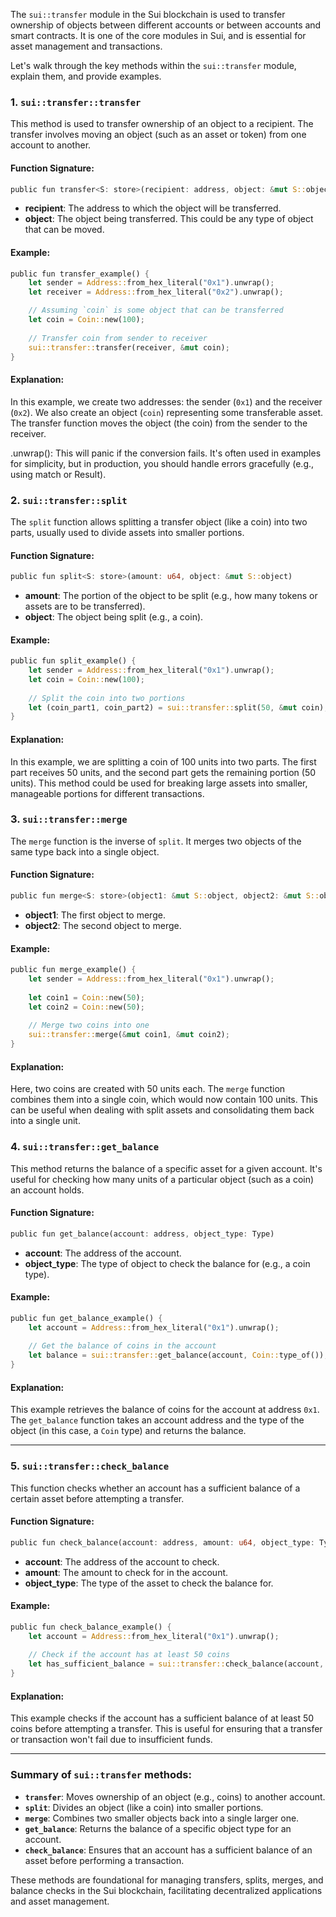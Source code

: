The `sui::transfer` module in the Sui blockchain is used to transfer ownership of objects between different accounts or between accounts and smart contracts. It is one of the core modules in Sui, and is essential for asset management and transactions.

Let's walk through the key methods within the `sui::transfer` module, explain them, and provide examples.

### 1. `sui::transfer::transfer`

This method is used to transfer ownership of an object to a recipient. The transfer involves moving an object (such as an asset or token) from one account to another.

#### Function Signature:

```rust
public fun transfer<S: store>(recipient: address, object: &mut S::object)
```

- **recipient**: The address to which the object will be transferred.
- **object**: The object being transferred. This could be any type of object that can be moved.

#### Example:

```rust
public fun transfer_example() {
    let sender = Address::from_hex_literal("0x1").unwrap();
    let receiver = Address::from_hex_literal("0x2").unwrap();

    // Assuming `coin` is some object that can be transferred
    let coin = Coin::new(100);
    
    // Transfer coin from sender to receiver
    sui::transfer::transfer(receiver, &mut coin);
}
```

#### Explanation:

In this example, we create two addresses: the sender (`0x1`) and the receiver (`0x2`). We also create an object (`coin`) representing some transferable asset. The transfer function moves the object (the coin) from the sender to the receiver.

.unwrap(): This will panic if the conversion fails. It's often used in examples for simplicity, but in production, you should handle errors gracefully (e.g., using match or Result).

### 2. `sui::transfer::split`

The `split` function allows splitting a transfer object (like a coin) into two parts, usually used to divide assets into smaller portions.

#### Function Signature:

```rust
public fun split<S: store>(amount: u64, object: &mut S::object) 
```

- **amount**: The portion of the object to be split (e.g., how many tokens or assets are to be transferred).
- **object**: The object being split (e.g., a coin).

#### Example:

```rust
public fun split_example() {
    let sender = Address::from_hex_literal("0x1").unwrap();
    let coin = Coin::new(100);
    
    // Split the coin into two portions
    let (coin_part1, coin_part2) = sui::transfer::split(50, &mut coin);
}
```

#### Explanation:

In this example, we are splitting a coin of 100 units into two parts. The first part receives 50 units, and the second part gets the remaining portion (50 units). This method could be used for breaking large assets into smaller, manageable portions for different transactions.

### 3. `sui::transfer::merge`

The `merge` function is the inverse of `split`. It merges two objects of the same type back into a single object.

#### Function Signature:

```rust
public fun merge<S: store>(object1: &mut S::object, object2: &mut S::object)
```

- **object1**: The first object to merge.
- **object2**: The second object to merge.

#### Example:

```rust
public fun merge_example() {
    let sender = Address::from_hex_literal("0x1").unwrap();
    
    let coin1 = Coin::new(50);
    let coin2 = Coin::new(50);
    
    // Merge two coins into one
    sui::transfer::merge(&mut coin1, &mut coin2);
}
```

#### Explanation:

Here, two coins are created with 50 units each. The `merge` function combines them into a single coin, which would now contain 100 units. This can be useful when dealing with split assets and consolidating them back into a single unit.

### 4. `sui::transfer::get_balance`

This method returns the balance of a specific asset for a given account. It's useful for checking how many units of a particular object (such as a coin) an account holds.

#### Function Signature:

```rust
public fun get_balance(account: address, object_type: Type)
```

- **account**: The address of the account.
- **object_type**: The type of object to check the balance for (e.g., a coin type).

#### Example:

```rust
public fun get_balance_example() {
    let account = Address::from_hex_literal("0x1").unwrap();
    
    // Get the balance of coins in the account
    let balance = sui::transfer::get_balance(account, Coin::type_of());
}
```

#### Explanation:

This example retrieves the balance of coins for the account at address `0x1`. The `get_balance` function takes an account address and the type of the object (in this case, a `Coin` type) and returns the balance.

---

### 5. `sui::transfer::check_balance`

This function checks whether an account has a sufficient balance of a certain asset before attempting a transfer.

#### Function Signature:

```rust
public fun check_balance(account: address, amount: u64, object_type: Type)
```

- **account**: The address of the account to check.
- **amount**: The amount to check for in the account.
- **object_type**: The type of the asset to check the balance for.

#### Example:

```rust
public fun check_balance_example() {
    let account = Address::from_hex_literal("0x1").unwrap();
    
    // Check if the account has at least 50 coins
    let has_sufficient_balance = sui::transfer::check_balance(account, 50, Coin::type_of());
}
```

#### Explanation:

This example checks if the account has a sufficient balance of at least 50 coins before attempting a transfer. This is useful for ensuring that a transfer or transaction won't fail due to insufficient funds.

---

### Summary of `sui::transfer` methods:

- **`transfer`**: Moves ownership of an object (e.g., coins) to another account.
- **`split`**: Divides an object (like a coin) into smaller portions.
- **`merge`**: Combines two smaller objects back into a single larger one.
- **`get_balance`**: Returns the balance of a specific object type for an account.
- **`check_balance`**: Ensures that an account has a sufficient balance of an asset before performing a transaction.

These methods are foundational for managing transfers, splits, merges, and balance checks in the Sui blockchain, facilitating decentralized applications and asset management.
